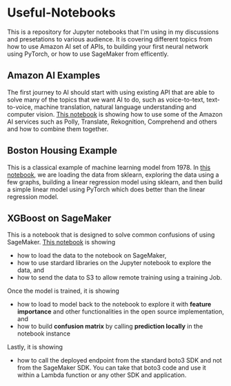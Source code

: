 # Useful-Notebooks

This is a repository for Jupyter notebooks that I'm using in my discussions and presetations to various audience. 
It is covering different topics from how to use Amazon AI set of APIs, to building your first neural network using PyTorch, or how to use SageMaker from efficently.

## Amazon AI Examples

The first journey to AI should start with using existing API that are able to solve many of the topics that we want AI to do, such as voice-to-text, text-to-voice, machine translation, natural language understanding and computer vision. [This notebook](https://github.com/guyernest/Useful-Notebooks/blob/master/AmazonAIDemos.ipynb) is showing how to use some of the Amazon AI services such as Polly, Translate, Rekognition, Comprehend and others and how to combine them together. 

## Boston Housing Example

This is a classical example of machine learning model from 1978. In [this notebook](https://github.com/guyernest/Useful-Notebooks/blob/master/Boston%20Housing.ipynb), we are loading the data from sklearn, exploring the data using a few graphs, building a linear regression model using sklearn, and then build a simple linear model using PyTorch which does better than the linear regression model.

## XGBoost on SageMaker

This is a notebook that is designed to solve common confusions of using SageMaker. [This notebook](https://github.com/guyernest/Useful-Notebooks/blob/master/xgboost-on-sagemaker.ipynb) is showing
- how to load the data to the notebook on SageMaker, 
- how to use stardard libraries on the Jupyter notebook to explore the data, and 
- how to send the data to S3 to allow remote training using a training Job. 

Once the model is trained, it is showing 
- how to load to model back to the notebook to explore it with **feature importance** and other functionalities in the open source implementation, and
- how to build **confusion matrix** by calling **prediction locally** in the notebook instance 

Lastly, it is showing 
- how to call the deployed endpoint from the standard boto3 SDK and not from the SageMaker SDK. 
You can take that boto3 code and use it within a Lambda function or any other SDK and application. 
